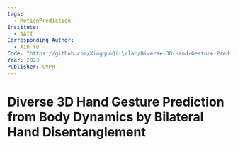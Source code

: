 ```yaml
---
tags:
  - MotionPrediction
Institute:
  - AAII
Corresponding Author:
  - Xin Yu
Code: "https://github.com/XingqunQi-\rlab/Diverse-3D-Hand-Gesture-Prediction"
Year: 2023
Publisher: CVPR
---
```

# Diverse 3D Hand Gesture Prediction from Body Dynamics by Bilateral Hand Disentanglement

